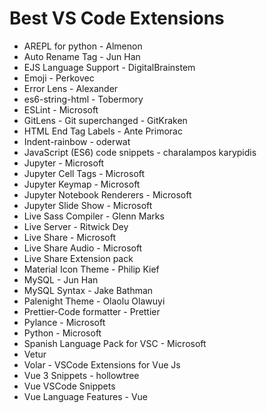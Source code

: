 # Best VS Code Extensions 

- AREPL for python - Almenon
- Auto Rename Tag - Jun Han
- EJS Language Support - DigitalBrainstem
- Emoji - Perkovec
- Error Lens - Alexander
- es6-string-html - Tobermory
- ESLint - Microsoft
- GitLens - Git superchanged - GitKraken
- HTML End Tag Labels - Ante Primorac
- Indent-rainbow - oderwat
- JavaScript (ES6) code snippets - charalampos karypidis
- Jupyter - Microsoft
- Jupyter Cell Tags - Microsoft
- Jupyter Keymap - Microsoft
- Jupyter Notebook Renderers - Microsoft
- Jupyter Slide Show - Microsoft
- Live Sass Compiler - Glenn Marks
- Live Server - Ritwick Dey
- Live Share - Microsoft
- Live Share Audio - Microsoft
- Live Share Extension pack
- Material Icon Theme - Philip Kief
- MySQL - Jun Han
- MySQL Syntax - Jake Bathman 
- Palenight Theme - Olaolu Olawuyi
- Prettier-Code formatter - Prettier
- Pylance - Microsoft
- Python - Microsoft
- Spanish Language Pack for VSC - Microsoft 
- Vetur 
- Volar - VSCode Extensions for Vue Js
- Vue 3 Snippets - hollowtree
- Vue VSCode Snippets
- Vue Language Features - Vue 














